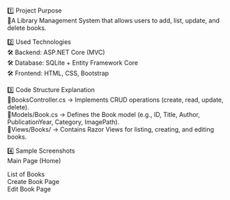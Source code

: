 1️⃣ Project Purpose
   <br>📌A Library Management System that allows users to add, list, update, and delete books.
   
2️⃣ Used Technologies<br>
🛠 Backend: ASP.NET Core (MVC)<br>
🛠 Database: SQLite + Entity Framework Core<br>
🛠 Frontend: HTML, CSS, Bootstrap

3️⃣ Code Structure Explanation<br>
  📌BooksController.cs → Implements CRUD operations (create, read, update, delete).<br>
  📌Models/Book.cs → Defines the Book model (e.g., ID, Title, Author, PublicationYear, Category, ImagePath).<br>
  📌Views/Books/ → Contains Razor Views for listing, creating, and editing books.
  
4️⃣ Sample Screenshots<br>
Main Page (Home)<br>

List of Books<br>
Create Book Page<br>
Edit Book Page
